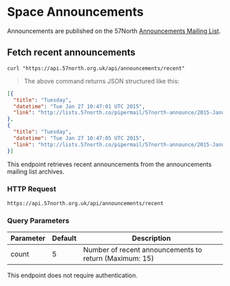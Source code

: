 # Space Announcements

Announcements are published on the 57North [Announcements Mailing
List](http://lists.57north.co/listinfo/57north-announce).

## Fetch recent announcements

```shell
curl "https://api.57north.org.uk/api/announcements/recent"
```

> The above command returns JSON structured like this:

```json
[{
  "title": "Tuesday",
  "datetime": "Tue Jan 27 10:47:01 UTC 2015",
  "link": "http://lists.57north.co/pipermail/57north-announce/2015-January/000106.html"
},
{
  "title": "Tuesday",
  "datetime": "Tue Jan 27 10:47:05 UTC 2015",
  "link": "http://lists.57north.co/pipermail/57north-announce/2015-January/000107.html"
}]
```

This endpoint retrieves recent announcements from the announcements mailing
list archives.

### HTTP Request

`https://api.57north.org.uk/api/announcements/recent`

### Query Parameters

Parameter | Default | Description
--------- | ------- | -----------
count     | 5       | Number of recent announcements to return (Maximum: 15)

<aside class="success">
This endpoint does not require authentication.
</aside>


